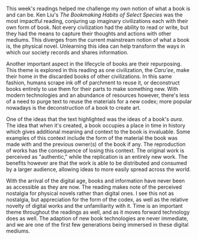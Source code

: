 This week's readings helped me challenge my own notion of what a book is and can be. Ken Liu's _The Bookmaking Habits of Select Species_ was the most impactful reading, conjuring up imaginary civilizations each with their own form of book. Not every civilization had the ability to read or write, but they had the means to capture their thoughts and actions with other mediums. This diverges from the current mainstream notion of what a book is, the physical novel. Unlearning this idea can help transform the ways in which our society records and shares information.

Another important aspect in the lifecycle of books are their repurposing. This theme is explored in this reading as one civilization, the _Caru'ee_, make their home in the discarded books of other civilizations. In this same fashion, humans scrape ink off of parchment to reuse it, or deconstruct books entirely to use them for their parts to make something new. With modern technologies and an abundance of resources however, there's less of a need to purge text to reuse the materials for a new codex; more popular nowadays is the deconstruction of a book to create art.

One of the ideas that the text highlighted was the ideas of a book's _aura_. The idea that when it's created, a book occupies a place in time in history which gives additional meaning and context to the book is invaluable. Some examples of this context include the form of the material the book was made with and the previous owner(s) of the book if any. The reproduction of works has the consequence of losing this context. The original work is perceived as "authentic," while the replication is an entirely new work. The benefits however are that the work is able to be distributed and consumed by a larger audience, allowing ideas to more easily spread across the world. 

With the arrival of the digital age, books and information have never been as accessible as they are now. The reading makes note of the perceived nostalgia for physical novels rather than digital ones. I see this not as nostalgia, but appreciation for the form of the codex, as well as the relative novelty of digital works and the unfamiliarity with it. Time is an important theme throughout the readings as well, and as it moves forward technology does as well. The adaption of new book technologies are never immediate, and we are one of the first few generations being immersed in these digital mediums.